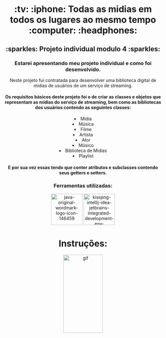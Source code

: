 <h1 align="center">:tv: :iphone: Todas as midias em todos os lugares ao mesmo tempo :computer: :headphones:</h1> 


<h2 align="center">:sparkles: Projeto individual modulo 4 :sparkles:</h2>

<h3 align="center">Estarei apresentando meu projeto individual e como foi desenvolvido.</h3>

<p align="center"> Neste projeto fui contratada para desenvolver uma biblioteca digital de midias de usuários de um serviço de streaming.</p>

<h4 align="center">Os requisitos básicos deste projeto foi o de criar as classes e objetos que representam as
mídias do serviço de streaming, bem como as
bibliotecas dos usuários contendo as seguintes classes:</h4>

<li align="center"> Midia
<li align="center"> Música
<li align="center"> Filme
<li align="center"> Artista
<li align="center"> Ator
<li align="center"> Músico
<li align="center"> Biblioteca de Midias
<li align="center"> Playlist
</li>


<h4 align="center"> E por sua vez essas tendo que conter atributos e subclasses contendo seus getters e setters.</h4>


<h3 align="center">Ferramentas utilizadas:</h3>
<p align="center">
<img src='https://i.postimg.cc/Tp0cZBCs/java-original-wordmark-logo-icon-146459.png' border='0' alt='java-original-wordmark-logo-icon-146459' width="100px"/>
<img src='https://i.postimg.cc/Z9sb2Ydq/kisspng-intellij-idea-jetbrains-integrated-development-env-5b9a70df9dd6c3-3468850615368480956465-rem.png' border='0' alt='kisspng-intellij-idea-jetbrains-integrated-development-env-5b9a70df9dd6c3-3468850615368480956465-rem' width="100px"/>
</p>

<h1 align="center">Instruções:</h1>



<p align="center"> </p>



<p align="center"><img src="https://hackernoon.imgix.net/images/f2px36fy.gif" alt="gif"  width="50%" height="250"/></p>

